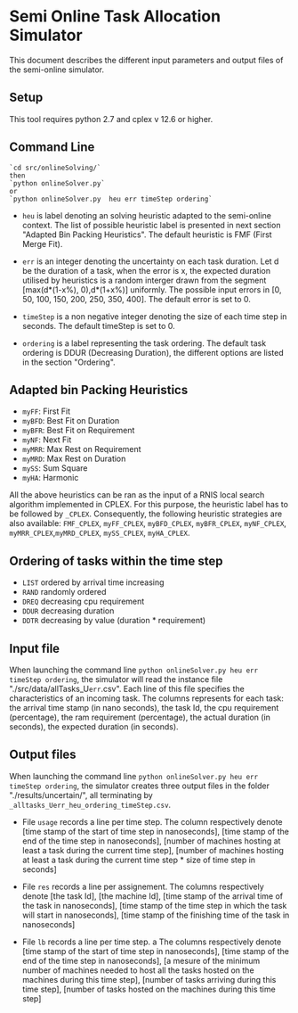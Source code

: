 # Semi Online Task Allocation Simulator

This document describes the different input parameters and output files of the semi-online simulator.

## Setup

This tool requires python 2.7 and cplex v 12.6 or higher.

## Command Line
```
`cd src/onlineSolving/`
then
`python onlineSolver.py`
or 
`python onlineSolver.py  heu err timeStep ordering`
```

- `heu` is label denoting an solving heuristic adapted to the semi-online context. The list of possible heuristic label is presented in  next section "Adapted Bin Packing Heuristics". The default heuristic is FMF (First Merge Fit).

- `err` is an integer denoting the uncertainty on each task duration. Let d be the duration of a task, when the error is x, the expected duration utilised by heuristics is a random interger drawn from the segment [max(d*(1-x%), 0),d*(1+x%)] uniformly. The possible input errors in [0, 50, 100, 150, 200, 250, 350, 400]. The default error is set to 0.

- `timeStep` is a non negative integer denoting the size of each time step in seconds. The default timeStep is set to 0.

- `ordering` is a label representing the task ordering. The default task ordering is DDUR (Decreasing Duration), the different options are listed in the section "Ordering".

## Adapted bin Packing Heuristics
- `myFF`: First Fit
- `myBFD`: Best Fit on Duration
- `myBFR`: Best Fit on Requirement
- `myNF`: Next Fit 
- `myMRR`: Max Rest on Requirement
- `myMRD`: Max Rest on Duration
- `mySS`: Sum Square
- `myHA`: Harmonic

All the above heuristics can be ran as the input of a RNIS local search algorithm implemented in  CPLEX. For this purpose, the heuristic label has to be followed by `_CPLEX`. Consequently, the following heuristic strategies are also available: `FMF_CPLEX`, `myFF_CPLEX`, `myBFD_CPLEX`, `myBFR_CPLEX`, `myNF_CPLEX`, `myMRR_CPLEX`,`myMRD_CPLEX`, `mySS_CPLEX`, `myHA_CPLEX`.

## Ordering of tasks within the time step
- `LIST` ordered by arrival time increasing
- `RAND` randomly ordered
- `DREQ` decreasing cpu requirement
- `DDUR` decreasing duration
- `DDTR` decreasing by value (duration * requirement)

## Input file
When launching the command line `python onlineSolver.py heu err timeStep ordering`, the simulator will read the instance file "./src/data/allTasks_U`err`.csv". Each line of this file specifies the characteristics of an incoming task. The columns represents for each task: the arrival time stamp (in nano seconds), the task Id, the cpu requirement (percentage), the ram requirement (percentage), the actual duration (in seconds), the expected duration (in seconds).

## Output files

When launching the command line `python onlineSolver.py heu err timeStep ordering`, the simulator creates three output files  in the folder "./results/uncertain/", all terminating by `_alltasks_Uerr_heu_ordering_timeStep.csv`.
- File `usage` records a line per time step. The column respectively denote [time stamp of the start of time step in nanoseconds], [time stamp of the end of the time step in nanoseconds], [number of machines hosting at least a task during the current time step], [number of machines hosting at least a task during the current time step * size of time step in seconds]

- File `res` records a line per assignement. The columns respectively denote [the task Id], [the machine Id], [time stamp of the arrival time of the task in nanoseconds], [time stamp of the time step in which the task will start in nanoseconds], [time stamp of the finishing time of the task in nanoseconds]

-  File `lb` records a line per time step. a  The columns respectively denote [time stamp of the start of time step in nanoseconds], [time stamp of the end of the time step in nanoseconds], [a mesure of the minimum number of machines needed to host all the tasks hosted on the machines during this time step], [number of tasks arriving during this time step], [number of tasks hosted on the machines during this time step] 

